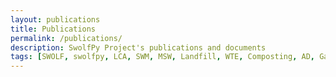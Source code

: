 ```yaml
---
layout: publications
title: Publications
permalink: /publications/
description: SwolfPy Project's publications and documents
tags: [SWOLF, swolfpy, LCA, SWM, MSW, Landfill, WTE, Composting, AD, Gasification, Collection, Optimization, Monte-Carlo, Sensitivity analysis]
---
```

